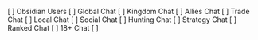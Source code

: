[ ] Obsidian Users
[ ] Global Chat
[ ] Kingdom Chat
[ ] Allies Chat
[ ] Trade Chat
[ ] Local Chat
[ ] Social Chat
[ ] Hunting Chat
[ ] Strategy Chat
[ ] Ranked Chat
[ ] 18+ Chat
[ ] 
